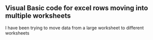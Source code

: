 ## Visual Basic code for excel rows moving into multiple worksheets 

I have been trying to move data from a large worksheet to different worksheets



